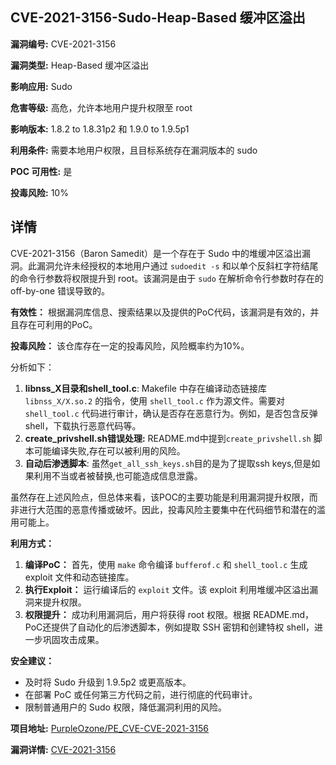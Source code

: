## CVE-2021-3156-Sudo-Heap-Based 缓冲区溢出

**漏洞编号:** CVE-2021-3156

**漏洞类型:** Heap-Based 缓冲区溢出

**影响应用:** Sudo

**危害等级:** 高危，允许本地用户提升权限至 root

**影响版本:** 1.8.2 to 1.8.31p2 和 1.9.0 to 1.9.5p1

**利用条件:** 需要本地用户权限，且目标系统存在漏洞版本的 sudo

**POC 可用性:** 是

**投毒风险:** 10%

## 详情

CVE-2021-3156（Baron Samedit）是一个存在于 Sudo 中的堆缓冲区溢出漏洞。此漏洞允许未经授权的本地用户通过 `sudoedit -s` 和以单个反斜杠字符结尾的命令行参数将权限提升到 root。该漏洞是由于 `sudo` 在解析命令行参数时存在的 off-by-one 错误导致的。

**有效性：**
根据漏洞库信息、搜索结果以及提供的PoC代码，该漏洞是有效的，并且存在可利用的PoC。

**投毒风险：**
该仓库存在一定的投毒风险，风险概率约为10%。

分析如下：
1.  **libnss_X目录和shell_tool.c**: Makefile 中存在编译动态链接库 `libnss_X/X.so.2` 的指令，使用 `shell_tool.c` 作为源文件。需要对 `shell_tool.c` 代码进行审计，确认是否存在恶意行为。例如，是否包含反弹shell，下载执行恶意代码等。
2. **create_privshell.sh错误处理:**  README.md中提到`create_privshell.sh` 脚本可能编译失败,存在可以被利用的风险。
3. **自动后渗透脚本**: 虽然`get_all_ssh_keys.sh`目的是为了提取ssh keys,但是如果利用不当或者被替换,也可能造成信息泄露。

虽然存在上述风险点，但总体来看，该POC的主要功能是利用漏洞提升权限，而非进行大范围的恶意传播或破坏。因此，投毒风险主要集中在代码细节和潜在的滥用可能上。

**利用方式：**

1.  **编译PoC：** 首先，使用 `make` 命令编译 `bufferof.c` 和 `shell_tool.c` 生成 exploit 文件和动态链接库。
2.  **执行Exploit：** 运行编译后的 `exploit` 文件。该 exploit 利用堆缓冲区溢出漏洞来提升权限。
3.  **权限提升：** 成功利用漏洞后，用户将获得 root 权限。根据 README.md，PoC还提供了自动化的后渗透脚本，例如提取 SSH 密钥和创建特权 shell，进一步巩固攻击成果。

**安全建议：**

*   及时将 Sudo 升级到 1.9.5p2 或更高版本。
*   在部署 PoC 或任何第三方代码之前，进行彻底的代码审计。
*   限制普通用户的 Sudo 权限，降低漏洞利用的风险。

**项目地址:** [PurpleOzone/PE_CVE-CVE-2021-3156](https://github.com/PurpleOzone/PE_CVE-CVE-2021-3156)

**漏洞详情:** [CVE-2021-3156](https://nvd.nist.gov/vuln/detail/CVE-2021-3156)